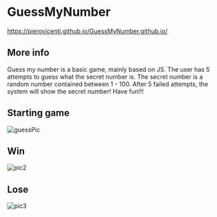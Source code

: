 # GuessMyNumber
https://pierovicenti.github.io/GuessMyNumber.github.io/

## More info
Guess my number is a basic game, mainly based on JS.
The user has 5 attempts to guess what the secret number is.
The secret number is a random number contained between 1 - 100.
After 5 failed attempts, the system will show the secret number!
Have fun!!!

## Starting game
![guessPic](https://user-images.githubusercontent.com/91989821/153299687-a5293c37-df2d-400f-8195-63516f7b7335.png)

## Win
![pic2](https://user-images.githubusercontent.com/91989821/153667178-f0b430cf-cfb7-4c5c-a405-b7d99b0ecbdc.png)

## Lose
![pic3](https://user-images.githubusercontent.com/91989821/153670283-ae1bce63-1abe-485e-9eb4-33375bed5983.png)
